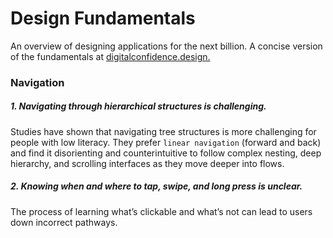 # Design Fundamentals
An overview of designing applications for the next billion. A concise version of the fundamentals at [digitalconfidence.design.](https://digitalconfidence.design/)

### Navigation
##### 1. Navigating through hierarchical structures is challenging.
Studies have shown that navigating tree structures is more challenging for people with low literacy. They prefer `linear navigation` (forward and back) and find it disorienting and counterintuitive to follow complex nesting, deep hierarchy, and scrolling interfaces as they move deeper into flows.

##### 2. Knowing when and where to tap, swipe, and long press is unclear.
The process of learning what’s clickable and what’s not can lead to users down incorrect pathways.
